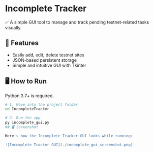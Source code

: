 # Incomplete Tracker

✅ A simple GUI tool to manage and track pending testnet-related tasks visually.

## 🧰 Features

- Easily add, edit, delete testnet sites
- JSON-based persistent storage
- Simple and intuitive GUI with Tkinter

## 🖥️ How to Run

Python 3.7+ is required.

```bash
# 1. Move into the project folder
cd IncompleteTracker

# 2. Run the app
py incomplete_gui.py
## 🖥️ Screenshot

Here's how the Incomplete Tracker GUI looks while running:

![Incomplete Tracker GUI](./incomplete_gui_screenshot.png)



